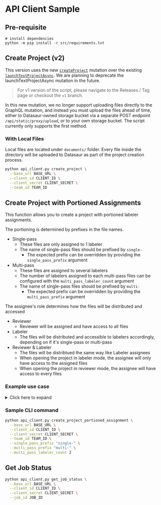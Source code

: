 # API Client Sample

## Pre-requisite

```
# install dependencies
python -m pip install -r src/requirements.txt
```

## Create Project (v2)

This version uses the new [`createProject`](https://docs.datasaur.ai/#mutation-createProject) mutation over the existing [`launchTextProjectAsync`](https://docs.datasaur.ai/#mutation-launchTextProjectAsync). We are planning to deprecate the launchTextProjectAsync mutation in the future.

> For v1 version of the script, please navigate to the Releases / Tag page or checkout the `v1` branch.

In this new mutation, we no longer support uploading files directly to the GraphQL mutation, and instead you must upload the files ahead of time, either to Datasaur-owned storage bucket via a separate POST endpoint `/api/static/proxy/upload`, or to your own storage bucket. The script currently only supports the first method.

### With Local Files

Local files are located under `documents/` folder.
Every file inside the directory will be uploaded to Datasaur as part of the project creation process.

```bash
python api_client.py create_project \
  --base_url BASE_URL \
  --client_id CLIENT_ID \
  --client_secret CLIENT_SECRET \
  --team_id TEAM_ID
```

## Create Project with Portioned Assignments

This function allows you to create a project with portioned labeler assignments.

The portioning is determined by prefixes in the file names.

- Single-pass
  - These files are only assigned to 1 labeler
  - The name of single-pass files should be prefixed by `single-`
    - The expected prefix can be overridden by providing the `single_pass_prefix` argument
- Multi-pass
  - These files are assigned to several labelers
  - The number of labelers assigned to each multi-pass files can be configured with the `multi_pass_labeler_count` argument
  - The name of single-pass files should be prefixed by `multi-`
    - The expected prefix can be overridden by providing the `multi_pass_prefix` argument

The assignee's role determines how the files will be distributed and accessed

- Reviewer
  - Reviewer will be assigned and have access to all files
- Labeler
  - The files will be distributed and accessible to labelers accordingly, depending on if it's single-pass or multi-pass
- Reviewer & Labeler
  - The files will be distribtued the same way like Labeler assignees
  - When opening the project in labeler mode, the assignee will only have access to the assigned files
  - When opening the project in reviewer mode, the assignee will have access to every files

### Example use case

<details>
<summary>Click here to expand</summary>

- `multi_pass_labeler_count` arg is set to the default `2`
- Say there are 10 documents inside the `documents/` folder, divided into 2 multi-pass and 8 single-pass files.

  ```
  single-sample-1.txt
  single-sample-2.txt
  single-sample-3.txt
  single-sample-4.txt
  single-sample-5.txt
  single-sample-6.txt
  single-sample-7.txt
  single-sample-8.txt
  multi-sample-1.txt
  multi-sample-2.txt
  multi-sample-3.txt
  ```

- In the `create_project.json`, the assignments are the following:

  - 3 labelers (`teamMemberId 1, 2, 3`)
  - 2 reviewers (`teamMemberId 4, 5`)

  ```json
  {
    "operationName": "CreateProjectMutation",
    "variables": {
      "input": {
        ...
        "documentAssignments": [
          {
            "teamMemberId": "1",
            "documents": [
              ...
            ],
            "role": "LABELER"
          },
          {
            "teamMemberId": "2",
            "documents": [
              ...
            ],
            "role": "LABELER"
          },
          {
            "teamMemberId": "3",
            "documents": [
              ...
            ],
            "role": "LABELER"
          },
          {
            "teamMemberId": "4",
            "documents": [
              ...
            ],
            "role": "REVIEWER"
          },
          {
            "teamMemberId": "5",
            "documents": [
              ...
            ],
            "role": "REVIEWER"
          }
        ],
        ...
      }
    },
    "query": "..."
  }
  ```

The resulting assignment should be like this:

```md
# Labeler assignees

Single-pass files will be assigned to one labeler each

- single-sample-1.txt -> teamMemberId 1
- single-sample-2.txt -> teamMemberId 2
- single-sample-3.txt -> teamMemberId 3
- single-sample-4.txt -> teamMemberId 1
- single-sample-5.txt -> teamMemberId 2
- single-sample-6.txt -> teamMemberId 3
- single-sample-7.txt -> teamMemberId 1
- single-sample-8.txt -> teamMemberId 2

Multi-pass files will be assigned to two labelers of different combination

- multi-sample-1.txt -> teamMemberId 1, 2
- multi-sample-2.txt -> teamMemberId 1, 3
- multi-sample-3.txt -> teamMemberId 2, 3

# Reviewer assignees

Reviewers will be assigned to all the files
```

</details>

### Sample CLI command

```bash
python api_client.py create_project_portioned_assignment \
  --base_url BASE_URL \
  --client_id CLIENT_ID \
  --client_secret CLIENT_SECRET \
  --team_id TEAM_ID \
  --single_pass_prefix "single-" \
  --multi_pass_prefix "multi-" \
  --multi_pass_labeler_count 2
```

## Get Job Status

```bash
python api_client.py get_job_status \
  --base_url BASE_URL \
  --client_id CLIENT_ID \
  --client_secret CLIENT_SECRET \
  --job_id JOB_ID
```
